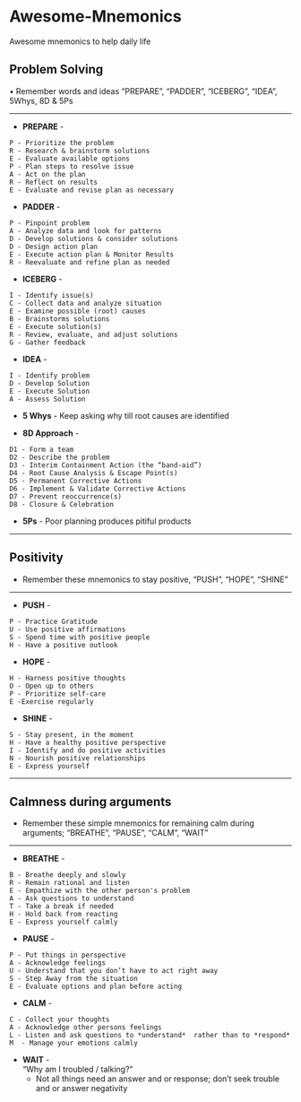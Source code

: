 # Awesome-Mnemonics
Awesome mnemonics to help daily life
## Problem Solving
• Remember words and ideas “PREPARE”, “PADDER”, “ICEBERG”, “IDEA”, 5Whys,  8D & 5Ps
- - - -
* **PREPARE** -  
```
P - Prioritize the problem  
R - Research & brainstorm solutions  
E - Evaluate available options  
P - Plan steps to resolve issue  
A - Act on the plan  
R - Reflect on results  
E - Evaluate and revise plan as necessary  
```
* **PADDER** -  
```
P - Pinpoint problem  
A - Analyze data and look for patterns  
D - Develop solutions & consider solutions   
D - Design action plan  
E - Execute action plan & Monitor Results  
R - Reevaluate and refine plan as needed  
```
 * **lCEBERG** -  
```
I - Identify issue(s)  
C - Collect data and analyze situation  
E - Examine possible (root) causes  
B - Brainstorms solutions  
E - Execute solution(s)  
R - Review, evaluate, and adjust solutions  
G - Gather feedback  
```
* **IDEA** -
``` 
I - Identify problem  
D - Develop Solution  
E - Execute Solution   
A - Assess Solution  
```


* **5 Whys** - Keep asking why till root causes are identified


* **8D Approach** -
```
D1 - Form a team  
D2 - Describe the problem  
D3 - Interim Containment Action (the “band-aid”)  
D4 - Root Cause Analysis & Escape Point(s)  
D5 - Permanent Corrective Actions  
D6 - Implement & Validate Corrective Actions  
D7 - Prevent reoccurrence(s)  
D8 - Closure & Celebration  
```


* **5Ps** - Poor planning produces pitiful products  


- - - -
## Positivity
* Remember these mnemonics to stay positive, “PUSH”, “HOPE”, “SHINE”
- - - -
* **PUSH** -  
```
P - Practice Gratitude   
U - Use positive affirmations  
S - Spend time with positive people  
H - Have a positive outlook  
```
* **HOPE** -  
```
H - Harness positive thoughts  
O - Open up to others   
P - Prioritize self-care  
E -Exercise regularly  
```
* **SHINE** -  
```
S - Stay present, in the moment  
H - Have a healthy positive perspective  
I - Identify and do positive activities   
N - Nourish positive relationships  
E - Express yourself  
```
- - - -
## Calmness during arguments
* Remember these simple mnemonics for remaining calm during arguments; “BREATHE”, “PAUSE”, “CALM”,  “WAIT”
- - - -
* **BREATHE** -  
```
B - Breathe deeply and slowly   
R - Remain rational and listen  
E - Empathize with the other person's problem
A - Ask questions to understand  
T - Take a break if needed  
H - Hold back from reacting  
E - Express yourself calmly  
```
* **PAUSE** -  
```
P - Put things in perspective   
A - Acknowledge feelings  
U - Understand that you don’t have to act right away  
S - Step Away from the situation  
E - Evaluate options and plan before acting   
```
* **CALM** -  
```
C - Collect your thoughts  
A - Acknowledge other persons feelings  
L - Listen and ask questions to *understand*  rather than to *respond*  
M  - Manage your emotions calmly
```
* **WAIT** -  
“Why am I troubled / talking?”  
	* Not all things need an answer and or response; don’t seek trouble and or answer negativity 


